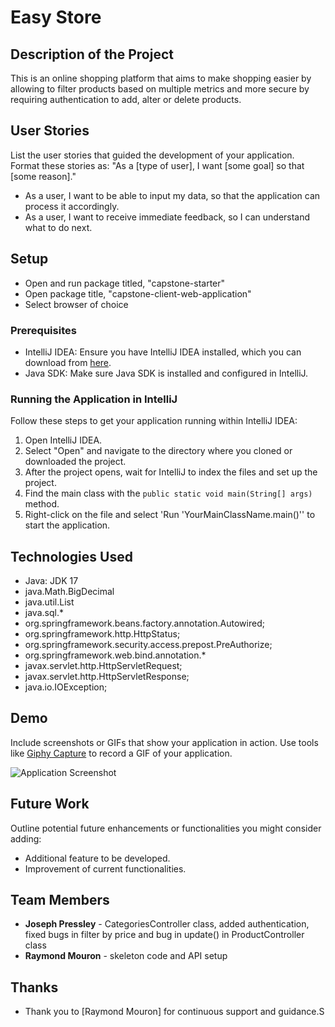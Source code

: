 # Easy Store

## Description of the Project

This is an online shopping platform that aims to make shopping easier by allowing to filter products based on multiple metrics and more secure by requiring authentication to add, alter or delete products.


## User Stories

List the user stories that guided the development of your application. Format these stories as: "As a [type of user], I want [some goal] so that [some reason]."

- As a user, I want to be able to input my data, so that the application can process it accordingly.
- As a user, I want to receive immediate feedback, so I can understand what to do next.

## Setup

- Open and run package titled, "capstone-starter"
- Open package title, "capstone-client-web-application"
- Select browser of choice

### Prerequisites

- IntelliJ IDEA: Ensure you have IntelliJ IDEA installed, which you can download from [here](https://www.jetbrains.com/idea/download/).
- Java SDK: Make sure Java SDK is installed and configured in IntelliJ.

### Running the Application in IntelliJ

Follow these steps to get your application running within IntelliJ IDEA:

1. Open IntelliJ IDEA.
2. Select "Open" and navigate to the directory where you cloned or downloaded the project.
3. After the project opens, wait for IntelliJ to index the files and set up the project.
4. Find the main class with the `public static void main(String[] args)` method.
5. Right-click on the file and select 'Run 'YourMainClassName.main()'' to start the application.

## Technologies Used

- Java: JDK 17
- java.Math.BigDecimal
- java.util.List
- java.sql.*
- org.springframework.beans.factory.annotation.Autowired;
- org.springframework.http.HttpStatus;
- org.springframework.security.access.prepost.PreAuthorize;
- org.springframework.web.bind.annotation.*
- javax.servlet.http.HttpServletRequest;
- javax.servlet.http.HttpServletResponse;
- java.io.IOException;

## Demo

Include screenshots or GIFs that show your application in action. Use tools like [Giphy Capture](https://giphy.com/apps/giphycapture) to record a GIF of your application.

![Application Screenshot](path/to/your/screenshot.png)

## Future Work

Outline potential future enhancements or functionalities you might consider adding:

- Additional feature to be developed.
- Improvement of current functionalities.

## Team Members

- **Joseph Pressley** - CategoriesController class, added authentication, fixed bugs in filter by price and bug in update() in ProductController class
- **Raymond Mouron** - skeleton code and API setup

## Thanks

- Thank you to [Raymond Mouron] for continuous support and guidance.S